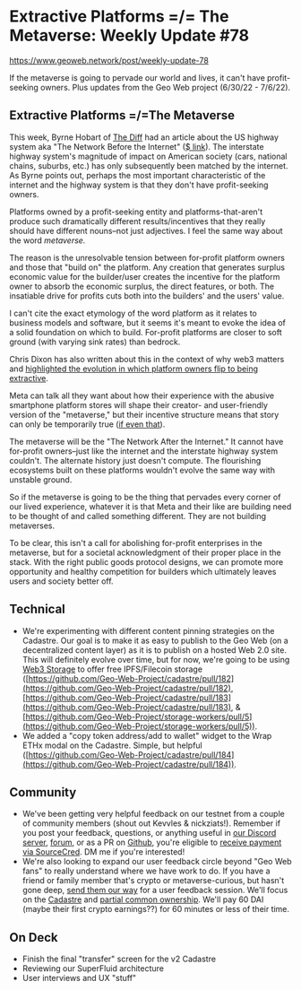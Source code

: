 # Extractive Platforms =/= The Metaverse: Weekly Update #78

https://www.geoweb.network/post/weekly-update-78

If the metaverse is going to pervade our world and lives, it can&#39;t have profit-seeking owners. Plus updates from the Geo Web project (6/30/22 - 7/6/22).

## Extractive Platforms =/=The Metaverse

This week, Byrne Hobart of [The Diff](https://www.thediff.co/) had an article about the US highway system aka &quot;The Network Before the Internet&quot; ([$ link](https://www.thediff.co/p/the-network-before-the-internet)). The interstate highway system&#39;s magnitude of impact on American society (cars, national chains, suburbs, etc.) has only subsequently been matched by the internet. As Byrne points out, perhaps the most important characteristic of the internet and the highway system is that they don&#39;t have profit-seeking owners.

Platforms owned by a profit-seeking entity and platforms-that-aren&#39;t produce such dramatically different results/incentives that they really should have different nouns–not just adjectives. I feel the same way about the word _metaverse._

The reason is the unresolvable tension between for-profit platform owners and those that &quot;build on&quot; the platform. Any creation that generates surplus economic value for the builder/user creates the incentive for the platform owner to absorb the economic surplus, the direct features, or both. The insatiable drive for profits cuts both into the builders&#39; and the users&#39; value.

I can&#39;t cite the exact etymology of the word platform as it relates to business models and software, but it seems it&#39;s meant to evoke the idea of a solid foundation on which to build. For-profit platforms are closer to soft ground (with varying sink rates) than bedrock.

Chris Dixon has also written about this in the context of why web3 matters and [highlighted the evolution in which platform owners flip to being extractive](https://twitter.com/cdixon/status/1442201632712781827?s=20&amp;t=dvLDCXjJRz4Jm72Du1fipg).

Meta can talk all they want about how their experience with the abusive smartphone platform stores will shape their creator- and user-friendly version of the &quot;metaverse,&quot; but their incentive structure means that story can only be temporarily true ([if even that](https://www.reuters.com/technology/meta-take-nearly-half-sales-made-by-its-metaverse-creators-fees-2022-04-13/)).

The metaverse will be the &quot;The Network After the Internet.&quot; It cannot have for-profit owners–just like the internet and the interstate highway system couldn&#39;t. The alternate history just doesn&#39;t compute. The flourishing ecosystems built on these platforms wouldn&#39;t evolve the same way with unstable ground.

So if the metaverse is going to be the thing that pervades every corner of our lived experience, whatever it is that Meta and their like are building need to be thought of and called something different. They are not building metaverses.

To be clear, this isn&#39;t a call for abolishing for-profit enterprises in the metaverse, but for a societal acknowledgment of their proper place in the stack. With the right public goods protocol designs, we can promote more opportunity and healthy competition for builders which ultimately leaves users and society better off.

## Technical

- We&#39;re experimenting with different content pinning strategies on the Cadastre. Our goal is to make it as easy to publish to the Geo Web (on a decentralized content layer) as it is to publish on a hosted Web 2.0 site. This will definitely evolve over time, but for now, we&#39;re going to be using [Web3 Storage](https://web3.storage/) to offer free IPFS/Filecoin storage ([https://github.com/Geo-Web-Project/cadastre/pull/182](https://github.com/Geo-Web-Project/cadastre/pull/182), [https://github.com/Geo-Web-Project/cadastre/pull/183](https://github.com/Geo-Web-Project/cadastre/pull/183), &amp; [https://github.com/Geo-Web-Project/storage-workers/pull/5](https://github.com/Geo-Web-Project/storage-workers/pull/5)).
- We added a &quot;copy token address/add to wallet&quot; widget to the Wrap ETHx modal on the Cadastre. Simple, but helpful ([https://github.com/Geo-Web-Project/cadastre/pull/184](https://github.com/Geo-Web-Project/cadastre/pull/184)).

## Community

- We&#39;ve been getting very helpful feedback on our testnet from a couple of community members (shout out Kevvles &amp; nickziats!). Remember if you post your feedback, questions, or anything useful in [our Discord server](https://discord.com/invite/reXgPru7ck), [forum](https://forum.geoweb.network/), or as a PR on [Github](https://github.com/Geo-Web-Project), you&#39;re eligible to [receive payment via SourceCred](https://geo-web-project.github.io/sourcecred-instance/#/explorer). DM me if you&#39;re interested!
- We&#39;re also looking to expand our user feedback circle beyond &quot;Geo Web fans&quot; to really understand where we have work to do. If you have a friend or family member that&#39;s crypto or metaverse-curious, but hasn&#39;t gone deep, [send them our way](mailto:info@geoweb.network) for a user feedback session. We&#39;ll focus on the [Cadastre](https://geoweb.land/) and [partial common ownership](https://docs.geoweb.network/concepts/partial-common-ownership). We&#39;ll pay 60 DAI (maybe their first crypto earnings??) for 60 minutes or less of their time.

## On Deck

- Finish the final &quot;transfer&quot; screen for the v2 Cadastre
- Reviewing our SuperFluid architecture
- User interviews and UX &quot;stuff&quot;

